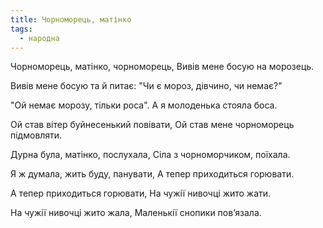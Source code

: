 ```yaml
---
title: Чорноморець, матінко
tags:
  - народна
---
```

Чорноморець, матінко, чорноморець,
Вивів мене босую на морозець.

Вивів мене босую та й питає:
"Чи є мороз, дівчино, чи немає?"

"Ой немає морозу, тільки роса".
А я молоденька стояла боса.

Ой став вітер буйнесенький повівати,
Ой став мене чорноморець підмовляти.

Дурна була, матінко, послухала,
Сіла з чорноморчиком, поїхала.

Я ж думала, жить буду, панувати,
А тепер приходиться горювати.

А тепер приходиться горювати,
На чужії нивочці жито жати.

На чужії нивочці жито жала,
Маленькії снопики пов’язала.
